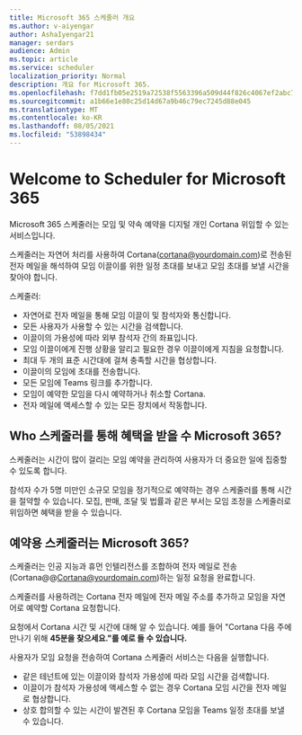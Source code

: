 ```yaml
---
title: Microsoft 365 스케줄러 개요
ms.author: v-aiyengar
author: AshaIyengar21
manager: serdars
audience: Admin
ms.topic: article
ms.service: scheduler
localization_priority: Normal
description: 개요 for Microsoft 365.
ms.openlocfilehash: f7dd1fb05e2519a72538f5563396a509d44f826c4067ef2abc756eca0c1f2c85
ms.sourcegitcommit: a1b66e1e80c25d14d67a9b46c79ec7245d88e045
ms.translationtype: MT
ms.contentlocale: ko-KR
ms.lasthandoff: 08/05/2021
ms.locfileid: "53898434"
---
```

# <a name="welcome-to-scheduler-for-microsoft-365"></a>Welcome to Scheduler for Microsoft 365

Microsoft 365 스케줄러는 모임 및 약속 예약을 디지털 개인 Cortana 위임할 수 있는 서비스입니다. 

스케줄러는 자연어 처리를 사용하여 Cortana(cortana@yourdomain.com)로 전송된 전자 메일을 해석하여 모임 이끌이를 위한 일정 초대를 보내고 모임 초대를 보낼 시간을 찾아야 합니다.   

스케줄러: 

- 자연어로 전자 메일을 통해 모임 이끌이 및 참석자와 통신합니다.
- 모든 사용자가 사용할 수 있는 시간을 검색합니다.
- 이끌이의 가용성에 따라 외부 참석자 간의 좌표입니다.
- 모임 이끌이에게 진행 상황을 알리고 필요한 경우 이끌이에게 지침을 요청합니다.
- 최대 두 개의 표준 시간대에 걸쳐 충족할 시간을 협상합니다.
- 이끌이의 모임에 초대를 전송합니다.
- 모든 모임에 Teams 링크를 추가합니다.
- 모임이 예약한 모임을 다시 예약하거나 취소할 Cortana.
- 전자 메일에 액세스할 수 있는 모든 장치에서 작동합니다.

## <a name="who-can-benefit-from-scheduler-for-microsoft-365"></a>Who 스케줄러를 통해 혜택을 받을 수 Microsoft 365?

스케줄러는 시간이 많이 걸리는 모임 예약을 관리하여 사용자가 더 중요한 일에 집중할 수 있도록 합니다. 

참석자 수가 5명 미만인 소규모 모임을 정기적으로 예약하는 경우 스케줄러를 통해 시간을 절약할 수 있습니다.  모집, 판매, 조달 및 법률과 같은 부서는 모임 조정을 스케줄러로 위임하면 혜택을 받을 수 있습니다.

## <a name="how-does-scheduler-for-microsoft-365-work"></a>예약용 스케줄러는 Microsoft 365?

스케줄러는 인공 지능과 휴먼 인텔리전스를 조합하여 전자 메일로 전송(Cortana@@Cortana@yourdomain.com)하는 일정 요청을 완료합니다.  

스케줄러를 사용하려는 Cortana 전자 메일에 전자 메일 주소를 추가하고 모임을 자연어로 예약할 Cortana 요청합니다. 

요청에서 Cortana 시간 및 시간에 대해 알 수 있습니다. 예를 들어 "Cortana 다음 주에 만나기 위해 **45분을 찾으세요."를 예로 들 수 있습니다.**

사용자가 모임 요청을 전송하여 Cortana 스케줄러 서비스는 다음을 실행합니다. 

- 같은 테넌트에 있는 이끌이와 참석자 가용성에 따라 모임 시간을 검색합니다.
- 이끌이가 참석자 가용성에 액세스할 수 없는 경우 Cortana 모임 시간을 전자 메일로 협상합니다. 
- 상호 합의할 수 있는 시간이 발견된 후 Cortana 모임을 Teams 일정 초대를 보낼 수 있습니다. 
